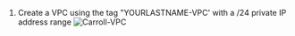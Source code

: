 1. Create a VPC using the tag "YOURLASTNAME-VPC' with a /24 private IP address range
![Carroll-VPC](https://user-images.githubusercontent.com/77283021/153796469-c6c14032-41bb-4d56-a807-1081395c0bcc.PNG)
